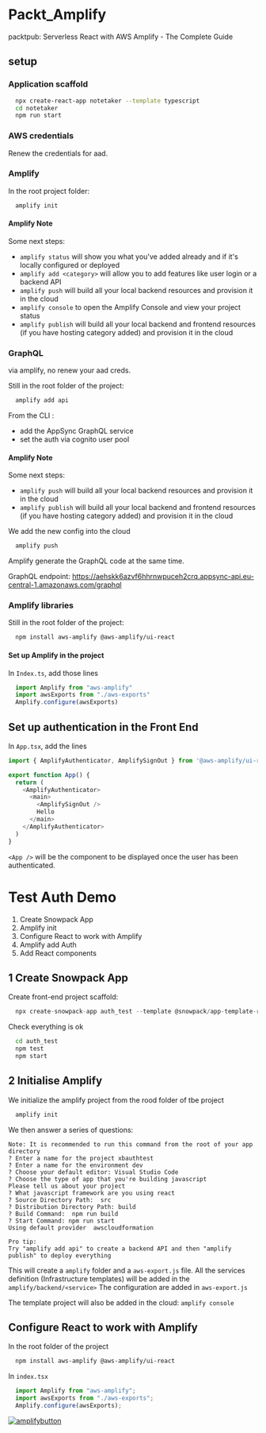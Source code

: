 # Packt_Amplify
packtpub: Serverless React with AWS Amplify - The Complete Guide

## setup

### Application scaffold

```sh
  npx create-react-app notetaker --template typescript
  cd notetaker
  npm run start
```

### AWS credentials

Renew the credentials for aad.

### Amplify

In the root project folder:
```sh
  amplify init
```

#### Amplify Note

Some next steps:
* ```amplify status``` will show you what you've added already and if it's locally configured or deployed
* ```amplify add <category>``` will allow you to add features like user login or a backend API
* ```amplify push``` will build all your local backend resources and provision it in the cloud
* ```amplify console``` to open the Amplify Console and view your project status
* ```amplify publish``` will build all your local backend and frontend resources (if you have hosting category added) and provision it in the cloud

### GraphQL

via amplify, no renew your aad creds.

Still in the root folder of the project:

```sh
  amplify add api
```

From the CLI :
* add the AppSync GraphQL service
* set the auth via cognito user pool

#### Amplify Note

Some next steps:
* ```amplify push``` will build all your local backend resources and provision it in the cloud
* ```amplify publish``` will build all your local backend and frontend resources (if you have hosting category added) and provision it in the cloud


We add the new config into the cloud
```sh
  amplify push
```

Amplify generate the GraphQL code at the same time.

GraphQL endpoint: https://aehskk6azvf6hhrnwpuceh2crq.appsync-api.eu-central-1.amazonaws.com/graphql

### Amplify libraries

Still in the root folder of the project:

```sh
  npm install aws-amplify @aws-amplify/ui-react
```

#### Set up Amplify in the project

In `Index.ts`, add those lines
```js
  import Amplify from "aws-amplify"
  import awsExports from "./aws-exports"
  Amplify.configure(awsExports)
```

## Set up authentication in the Front End

In `App.tsx`, add the lines
```js
import { AmplifyAuthenticator, AmplifySignOut } from '@aws-amplify/ui-react'

export function App() {
  return (
    <AmplifyAuthenticator>
      <main>
        <AmplifySignOut />
        Hello
      </main>
    </AmplifyAuthenticator>
  )
}
```

`<App />` will be the component to be displayed once the user has been authenticated.


# Test Auth Demo

1. Create Snowpack App
2. Amplify init
3. Configure React to work with Amplify
4. Amplify add Auth
5. Add React components

## 1 Create Snowpack App
Create front-end project scaffold:
```js
  npx create-snowpack-app auth_test --template @snowpack/app-template-react-typescript
```

Check everything is ok
```zsh
  cd auth_test
  npm test
  npm start
```

## 2 Initialise Amplify

We initialize the amplify project from the rood folder of tbe project
```zsh
  amplify init
```

We then answer a series of questions:
```
Note: It is recommended to run this command from the root of your app directory
? Enter a name for the project xbauthtest
? Enter a name for the environment dev
? Choose your default editor: Visual Studio Code
? Choose the type of app that you're building javascript
Please tell us about your project
? What javascript framework are you using react
? Source Directory Path:  src
? Distribution Directory Path: build
? Build Command:  npm run build
? Start Command: npm run start
Using default provider  awscloudformation

Pro tip:
Try "amplify add api" to create a backend API and then "amplify publish" to deploy everything
```

This will create a `amplify` folder and a `aws-export.js` file.
All the services definition (Infrastructure templates) will be added in the `amplify/backend/<service>`
The configuration are added in `aws-export.js`

The template project will also be added in the cloud: `amplify console`

## Configure React to work with Amplify

In the root folder of the project
```zsh
  npm install aws-amplify @aws-amplify/ui-react
```

In `index.tsx`
```javascript
  import Amplify from "aws-amplify";
  import awsExports from "./aws-exports";
  Amplify.configure(awsExports);
```

[![amplifybutton](https://oneclick.amplifyapp.com/button.svg)](https://console.aws.amazon.com/amplify/home#/deploy?repo=https://github.com/HaQadosch/Packt_Amplify/notetaker)